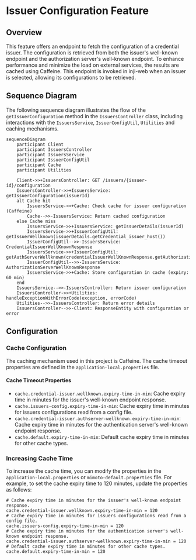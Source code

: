 # Issuer Configuration Feature

## Overview

This feature offers an endpoint to fetch the configuration of a credential issuer. 
The configuration is retrieved from both the issuer's well-known endpoint and the authorization server's well-known
endpoint. To enhance performance and minimize the load on external services, the results are cached using Caffeine.
This endpoint is invoked in inji-web when an issuer is selected, allowing its configurations to be retrieved.

## Sequence Diagram

The following sequence diagram illustrates the flow of the `getIssuerConfiguration` method in the `IssuersController` class,
including interactions with the `IssuersService`, `IssuerConfigUtil`, `Utilities` and caching mechanisms.

```mermaid
sequenceDiagram
    participant Client
    participant IssuersController
    participant IssuersService
    participant IssuerConfigUtil
    participant Cache
    participant Utilities

    Client->>+IssuersController: GET /issuers/{issuer-id}/configuration
    IssuersController->>+IssuersService: getIssuerConfiguration(issuerId)
    alt Cache hit
        IssuersService->>+Cache: Check cache for issuer configuration (Caffeine)
        Cache-->>-IssuersService: Return cached configuration
    else Cache miss
        IssuersService->>+IssuersService: getIssuerDetails(issuerId)
        IssuersService->>+IssuerConfigUtil: getIssuerWellknown(issuerDetails.getCredential_issuer_host())
        IssuerConfigUtil-->>-IssuersService: CredentialIssuerWellKnownResponse
        IssuersService->>+IssuerConfigUtil: getAuthServerWellknown(credentialIssuerWellKnownResponse.getAuthorizationServers().get(0))
        IssuerConfigUtil-->>-IssuersService: AuthorizationServerWellKnownResponse
        IssuersService->>+Cache: Store configuration in cache (expiry: 60 min)
    end
    IssuersService-->>-IssuersController: Return issuer configuration
    IssuersController->>+Utilities: handleExceptionWithErrorCode(exception, errorCode)
    Utilities-->>-IssuersController: Return error details
    IssuersController-->>-Client: ResponseEntity with configuration or error
```

## Configuration

### Cache Configuration

The caching mechanism used in this project is Caffeine. The cache timeout properties are defined in the `application-local.properties` file.

#### Cache Timeout Properties

- `cache.credential-issuer.wellknown.expiry-time-in-min`: Cache expiry time in minutes for the issuer's well-known endpoint response.
- `cache.issuers-config.expiry-time-in-min`: Cache expiry time in minutes for issuers configurations read from a config file.
- `cache.credential-issuer.authserver-wellknown.expiry-time-in-min`: Cache expiry time in minutes for the authentication server's well-known endpoint response.
- `cache.default.expiry-time-in-min`: Default cache expiry time in minutes for other cache types.

### Increasing Cache Time

To increase the cache time, you can modify the properties in the `application-local.properties` or
`mimoto-default.properties` file. For example, to set the cache expiry time to 120 minutes, update the properties as follows:

```properties
# Cache expiry time in minutes for the issuer's well-known endpoint response.
cache.credential-issuer.wellknown.expiry-time-in-min = 120
# Cache expiry time in minutes for issuers configurations read from a config file.
cache.issuers-config.expiry-time-in-min = 120
# Cache expiry time in minutes for the authentication server's well-known endpoint response.
cache.credential-issuer.authserver-wellknown.expiry-time-in-min = 120
# Default cache expiry time in minutes for other cache types.
cache.default.expiry-time-in-min = 120
```